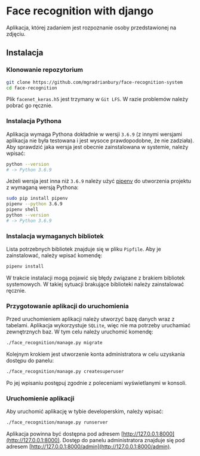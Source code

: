 # Face recognition with django

Aplikacja, której zadaniem jest rozpoznanie osoby przedstawionej na zdjęciu.

## Instalacja

### Klonowanie repozytorium

```bash
git clone https://github.com/mgradrianbury/face-recognition-system
cd face-recognition
```

Plik `facenet_keras.h5` jest trzymany w `Git LFS`.
W razie problemów należy pobrać go ręcznie.

### Instalacja Pythona

Aplikacja wymaga Pythona dokładnie w wersji `3.6.9` (z innymi wersjami aplikacja nie była testowana i jest wysoce
prawdopodobne, że nie zadziała). Aby sprawdzić jaka wersja jest obecnie zainstalowana w systemie, należy wpisać:

```bash
python --version
# -> Python 3.6.9
```

Jeżeli wersja jest inna niż `3.6.9` należy użyć [pipenv](https://github.com/pypa/pipenv)
do utworzenia projektu z wymaganą wersją Pythona:

```bash
sudo pip install pipenv
pipenv --python 3.6.9
pipenv shell
python --version
# -> Python 3.6.9
```

### Instalacja wymaganych bibliotek

Lista potrzebnych bibliotek znajduje się w pliku `Pipfile`. Aby je zainstalować, należy wpisać komendę:

```bash
pipenv install
```

W trakcie instalacji mogą pojawić się błędy związane z brakiem bibliotek systemowych. W takiej sytuacji brakujące
biblioteki należy zainstalować ręcznie.

### Przygotowanie aplikacji do uruchomienia

Przed uruchomieniem aplikacji należy utworzyć bazę danych wraz z tabelami. Aplikacja wykorzystuje `SQLite`, więc nie ma
potrzeby uruchamiać zewnętrznych baz. W tym celu należy uruchomić komendę:

```bash
./face_recognition/manage.py migrate
```

Kolejnym krokiem jest utworzenie konta administratora w celu uzyskania dostępu do panelu:

```bash
./face_recognition/manage.py createsuperuser
```

Po jej wpisaniu postępuj zgodnie z poleceniami wyświetlanymi w konsoli.

### Uruchomienie aplikacji

Aby uruchomić aplikację w tybie developerskim, należy wpisać:

```bash
./face_recognition/manage.py runserver
```

Aplikacja powinna być dostępna pod adresem [http://127.0.0.1:8000](http://127.0.0.1:8000). Dostęp do panelu
administratora znajduje się pod adresem [http://127.0.0.1:8000/admin](http://127.0.0.1:8000/admin).
